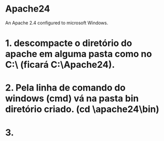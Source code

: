 # Apache24

An Apache 2.4 configured to microsoft Windows.

# 1. descompacte o diretório do apache em alguma pasta como no C:\ (ficará C:\Apache24\).
# 2. Pela linha de comando do windows (cmd) vá na pasta bin diretório criado. (cd \apache24\bin)
# 3. 
